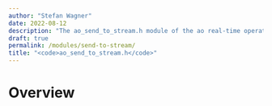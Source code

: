 ```yaml
---
author: "Stefan Wagner"
date: 2022-08-12
description: "The ao_send_to_stream.h module of the ao real-time operating system."
draft: true
permalink: /modules/send-to-stream/
title: "<code>ao_send_to_stream.h</code>"
---
```


# Overview
